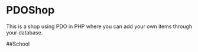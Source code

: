 # PDOShop
This is a shop using PDO in PHP where you can add your own items through your database.


##School
